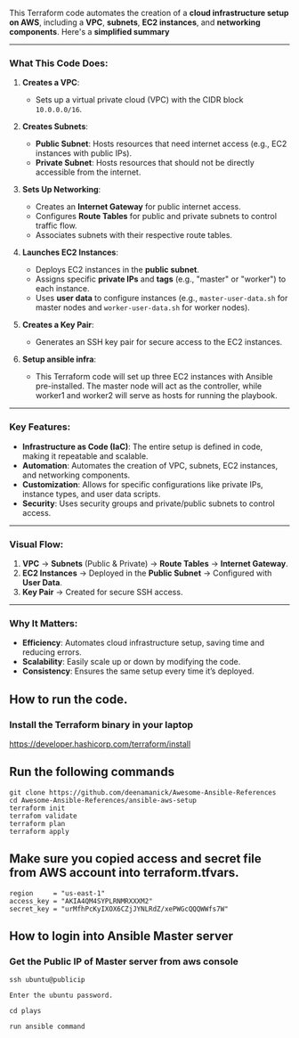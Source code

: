 This Terraform code automates the creation of a **cloud infrastructure setup on AWS**, including a **VPC**, **subnets**, **EC2 instances**, and **networking components**. Here's a **simplified summary** 

---

### **What This Code Does**:
1. **Creates a VPC**:  
   - Sets up a virtual private cloud (VPC) with the CIDR block `10.0.0.0/16`.

2. **Creates Subnets**:  
   - **Public Subnet**: Hosts resources that need internet access (e.g., EC2 instances with public IPs).  
   - **Private Subnet**: Hosts resources that should not be directly accessible from the internet.

3. **Sets Up Networking**:  
   - Creates an **Internet Gateway** for public internet access.  
   - Configures **Route Tables** for public and private subnets to control traffic flow.  
   - Associates subnets with their respective route tables.

4. **Launches EC2 Instances**:  
   - Deploys EC2 instances in the **public subnet**.  
   - Assigns specific **private IPs** and **tags** (e.g., "master" or "worker") to each instance.  
   - Uses **user data** to configure instances (e.g., `master-user-data.sh` for master nodes and `worker-user-data.sh` for worker nodes).  

5. **Creates a Key Pair**:  
   - Generates an SSH key pair for secure access to the EC2 instances.
  
6. **Setup ansible infra**:
   - This Terraform code will set up three EC2 instances with Ansible pre-installed. The master node will act as the controller, while worker1 and worker2 will serve as hosts for running the playbook.

---

### **Key Features**:
- **Infrastructure as Code (IaC)**: The entire setup is defined in code, making it repeatable and scalable.  
- **Automation**: Automates the creation of VPC, subnets, EC2 instances, and networking components.  
- **Customization**: Allows for specific configurations like private IPs, instance types, and user data scripts.  
- **Security**: Uses security groups and private/public subnets to control access.  

---

### **Visual Flow**:
1. **VPC** → **Subnets** (Public & Private) → **Route Tables** → **Internet Gateway**.  
2. **EC2 Instances** → Deployed in the **Public Subnet** → Configured with **User Data**.  
3. **Key Pair** → Created for secure SSH access.  

---

### **Why It Matters**:
- **Efficiency**: Automates cloud infrastructure setup, saving time and reducing errors.  
- **Scalability**: Easily scale up or down by modifying the code.  
- **Consistency**: Ensures the same setup every time it’s deployed.  

## How to run the code.

### Install the Terraform binary in your laptop

https://developer.hashicorp.com/terraform/install


## Run the following commands

```
git clone https://github.com/deenamanick/Awesome-Ansible-References
cd Awesome-Ansible-References/ansible-aws-setup
terraform init
terrafom validate
terraform plan
terraform apply

```

## Make sure you copied access and secret file from AWS account into terraform.tfvars.

```
region     = "us-east-1"
access_key = "AKIA4QM4SYPLRNMRXXXM2"
secret_key = "urMfhPcKyIXOX6CZjJYNLRdZ/xePWGcQQQWWfs7W"

```
## How to login into Ansible Master server

### Get the Public IP of Master server from aws console 

```
ssh ubuntu@publicip

Enter the ubuntu password.

cd plays

run ansible command

```

